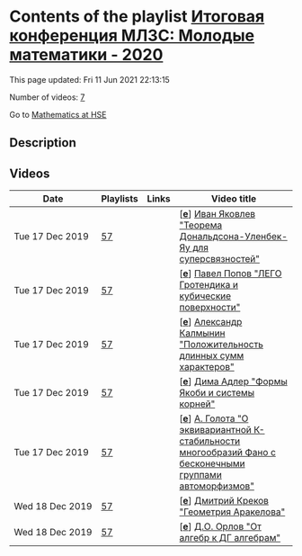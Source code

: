 # Contents of the playlist [Итоговая конференция МЛЗС: Молодые математики - 2020](https://www.youtube.com/playlist?list=PLq3E5oubNNoB7pksYFEnC3zPR7MPLsLRb)

This page updated: Fri 11 Jun 2021 22:13:15

Number of videos: [7](#videos)

Go to [Mathematics at HSE](../README.md)

## Description



## Videos

|Date|Playlists|Links|Video title|
|---|---|---|---|
| Tue&nbsp;17&nbsp;Dec&nbsp;2019 | [57](../playlists/57 "Итоговая конференция МЛЗС: Молодые математики - 2020") |  | [[**e**](https://studio.youtube.com/video/2QbcBztnuZk/edit "Edit")] [Иван Яковлев &#34;Теорема Дональдсона-Уленбек-Яу для суперсвязностей&#34;](https://www.youtube.com/watch?v=2QbcBztnuZk&list=PLq3E5oubNNoB7pksYFEnC3zPR7MPLsLRb "Около десяти лет назад, Бондал и Рослый определили понятие суперсвязности Дольбо на суперрасслоении над келеровым многообразием. Они ввели категорию плоских суперсвязностей Дольбо как новое dg оснащение производной категории пучков с когерентными когомологиями. Я обобщю понятия стабильного расслоения и связности Янга-Миллса на этот контекст и расскажу, какие продвижения есть в доказательстве аналога теоремы Дональдсона-Уленбек-Яу.") |
| Tue&nbsp;17&nbsp;Dec&nbsp;2019 | [57](../playlists/57 "Итоговая конференция МЛЗС: Молодые математики - 2020") |  | [[**e**](https://studio.youtube.com/video/NOhMTHEHyyA/edit "Edit")] [Павел Попов &#34;ЛЕГО Гротендика и кубические поверхности&#34;](https://www.youtube.com/watch?v=NOhMTHEHyyA&list=PLq3E5oubNNoB7pksYFEnC3zPR7MPLsLRb "В топологии есть единственный инвариант аддитивный при разрезаниях — Эйлерова характеристика. Она сопоставляет топологическому пространству целое число. В Алгебраической геометрии таких &#34;Эйлеровых характеристик&#34; много и принимают они значения в разных кольцах. Есть универасальное кольцо через которое любая такая характеристика пропускается --- кольцо Гротендика многообразий. Это кольцо довольно сложное и интересное. Любое соотношнение между многообразиями в этом кольце несет в себе много информации. По такому соотношению можно получить некоторую информацию о числе точек, когомологиях, мотивах джоу, стабильных бирациональных типах, производных категориях и пр.  Мы обсудим базовые свойства этого кольца, примеры &#34;Эйлеровых характеристик&#34; и рассмотрим интересные соотношения связанные с кубическими поверхностями.") |
| Tue&nbsp;17&nbsp;Dec&nbsp;2019 | [57](../playlists/57 "Итоговая конференция МЛЗС: Молодые математики - 2020") |  | [[**e**](https://studio.youtube.com/video/RWo1I2LQGt0/edit "Edit")] [Александр Калмынин &#34;Положительность длинных сумм характеров&#34;](https://www.youtube.com/watch?v=RWo1I2LQGt0&list=PLq3E5oubNNoB7pksYFEnC3zPR7MPLsLRb "Пусть p — простое число. Хорошо известно, что число квадратичных вычетов по модулю p на отрезке [0,p/2] не меньше числа невычетов. Оказывается, то же верно и для отрезков [0,p/3], [0,p/4] и [0,p/6]. Мы обсудим обобщение этих результатов на случай [0,α&#42;p] с произвольным положительным вещественным α. В частности, мы покажем, что если α лежит в маленькой окрестности 1/3, то для большинства простых чисел отрезок [0,α&#42;p] содержит больше вычетов, чем невычетов.") |
| Tue&nbsp;17&nbsp;Dec&nbsp;2019 | [57](../playlists/57 "Итоговая конференция МЛЗС: Молодые математики - 2020") |  | [[**e**](https://studio.youtube.com/video/fqYYA1Y71iE/edit "Edit")] [Дима Адлер &#34;Формы Якоби и системы корней&#34;](https://www.youtube.com/watch?v=fqYYA1Y71iE&list=PLq3E5oubNNoB7pksYFEnC3zPR7MPLsLRb "В 1992 г. в статье &#34;Root systems and Jacobi forms&#34; K. Wirthmüller доказал, что слабые формы Якоби, построенные по всем системам корней, кроме E&#95;8, инвариантные относительно действия соответствующих групп Вейля, имеют структуру свободной алгебры над кольцом модулярных форм. Доказательство Wirthmüller'а не содержит явного построения всех образующих, однако их явный вид важен для приложений. в 2000 г. M. Bertola  получил независимое доказательство в случае систем корней A&#95;n, B&#95;n и G&#95;2, в котором привел явную конструкцию образующих и использовал их для построения плоских координат на соответствующих фробениусовых многообразиях. Аналогичные идеи в случае системы корней E&#95;6 были намечены I.Satake. В своем докладе я дам краткий обзор имеющихся результатов, полученных совместно с В.А. Гриценко, и, если позволит время, в случае системы корней F&#95;4.") |
| Tue&nbsp;17&nbsp;Dec&nbsp;2019 | [57](../playlists/57 "Итоговая конференция МЛЗС: Молодые математики - 2020") |  | [[**e**](https://studio.youtube.com/video/5plyhEG0M3E/edit "Edit")] [А. Голота &#34;О эквивариантной К-стабильности многообразий Фано с бесконечными группами автоморфизмов&#34;](https://www.youtube.com/watch?v=5plyhEG0M3E&list=PLq3E5oubNNoB7pksYFEnC3zPR7MPLsLRb "In recent years the algebro-geometric notions of K-polystability and uniform K-stability attracted a lot of attention thanks to their connection to Kahler-Einstein problem and moduli theory for Fano varieties. The stronger property of uniform K-stability can be checked using the recently established valuative criteria and computing a so-called delta-invariant. However, a uniformly K-stable Fano variety nesessarily has a finite automorphism group. To treat the case of a Fano variety with an action of an infinite group G, it is desirable to generalize these notions (uniform K-stabilty, valuative criterion, delta-invariant) to G-equivariant setting. In my talk I will survey recent progress in this direction and consider some examples.") |
| Wed&nbsp;18&nbsp;Dec&nbsp;2019 | [57](../playlists/57 "Итоговая конференция МЛЗС: Молодые математики - 2020") |  | [[**e**](https://studio.youtube.com/video/zMhck15g6AI/edit "Edit")] [Дмитрий Креков &#34;Геометрия Аракелова&#34;](https://www.youtube.com/watch?v=zMhck15g6AI&list=PLq3E5oubNNoB7pksYFEnC3zPR7MPLsLRb "Я расскажу про геометрию Аракелова и ее применения в арифметической геометрии, в частности, будут обсуждаться группы Чжоу арифметических многообразий и высотное спаривание на них.") |
| Wed&nbsp;18&nbsp;Dec&nbsp;2019 | [57](../playlists/57 "Итоговая конференция МЛЗС: Молодые математики - 2020") |  | [[**e**](https://studio.youtube.com/video/a_nEmHi7L4U/edit "Edit")] [Д.О. Орлов &#34;От алгебр к ДГ алгебрам&#34;](https://www.youtube.com/watch?v=a_nEmHi7L4U&list=PLq3E5oubNNoB7pksYFEnC3zPR7MPLsLRb) |
